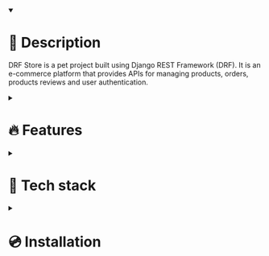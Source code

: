 <details open><summary><h1>📃 Description</h1></summary>

DRF Store is a pet project built using Django REST Framework (DRF).
It is an e-commerce platform that provides APIs for managing products,
orders, products reviews and user authentication.
</details>


<details><summary><h1>🔥 Features</h1></summary>

* **Products**
* **Products reviews**
* **Cart**
* **Orders**
* **Orders payment (YooKassa)**
* **Swagger documentation**

</details>


<details><summary><h1>🔧 Tech stack</h1></summary>

* **Python 3.11**
* **Django REST Framework**
* **PostgreSQL 15**
* **Redis**
* **Celery**
* **Celery-beat**
* **Pytest**
* **JWT Authentication / Authorization**
* **Docker + docker-compose**

</details>


<details><summary><h1>💿 Installation</h1></summary>

1. **Clone repository.**
```bash
git clone https://github.com/Bish0p-r/drf-store.git
```
2. **Rename .env.example to .env and fill in the missing fields.**
3. **Run docker-compose.**
```bash
docker-compose up
```
4. The application will be launched at `http://localhost:8080/`
* Swagger documentation is available at `http://localhost:8080/api/doc/`

</details>
